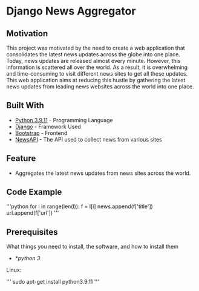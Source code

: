 # Django News Aggregator


## Motivation 

This project was motivated by the need to create a web application that consolidates the latest news updates across the globe into one place. Today, news updates are released almost every minute. However, this information is scattered all over the world. As a result, it is overwhelming and time-consuming to visit different news sites to get all these updates. This web application aims at reducing this hustle by gathering the latest news updates from leading news websites across the world into one place.

## Built With

* [Python 3.9.11](https://www.python.org/) - Programming Language 
* [Django](https://www.djangoproject.com/) - Framework Used
* [Bootstrap](https://getbootstrap.com/) - Frontend 
* [NewsAPI](https://newsapi.org/) - The API used to collect news from various sites

## Feature

- Aggregates the latest news updates from news sites across the world.

## Code Example

'''python
for i in range(len(l)):
    f = l[i]
    news.append(f['title'])
    url.append(f['url'])
 '''
 
 ## Prerequisites
  
 What things you need to install, the software, and how to install them
 
 * **python 3*
 
 Linux:
 
 '''
 sudo apt-get install python3.9.11
 '''
